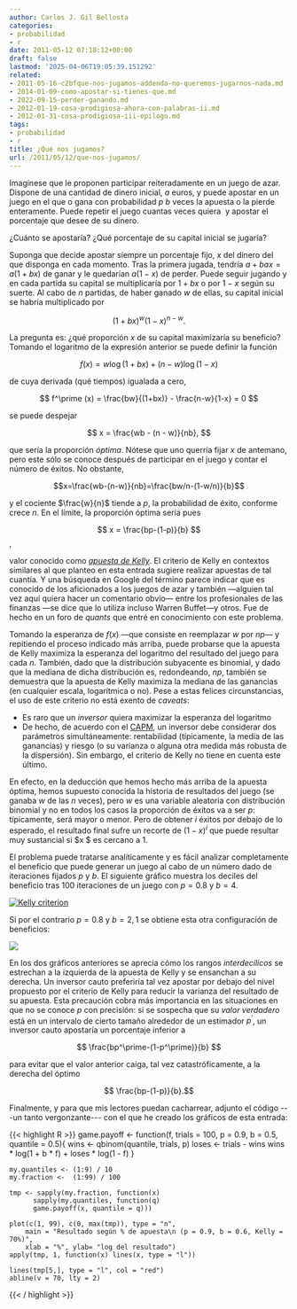 ```yaml
---
author: Carlos J. Gil Bellosta
categories:
- probabilidad
- r
date: 2011-05-12 07:18:12+00:00
draft: false
lastmod: '2025-04-06T19:05:39.151292'
related:
- 2011-05-16-c2bfque-nos-jugamos-addenda-no-queremos-jugarnos-nada.md
- 2014-01-09-como-apostar-si-tienes-que.md
- 2022-09-15-perder-ganando.md
- 2012-01-19-cosa-prodigiosa-ahora-con-palabras-ii.md
- 2012-01-31-cosa-prodigiosa-iii-epilogo.md
tags:
- probabilidad
- r
title: ¿Qué nos jugamos?
url: /2011/05/12/que-nos-jugamos/
---
```


Imagínese que le proponen participar reiteradamente en un juego de azar. Dispone de una cantidad de dinero inicial, $a$ euros, y puede apostar en un juego en el que o gana con probabilidad $p$ $b$ veces la apuesta o la pierde enteramente. Puede repetir el juego cuantas veces quiera  y apostar el porcentaje que desee de su dinero.

¿Cuánto se apostaría? ¿Qué porcentaje de su capital inicial se jugaría?

Suponga que decide apostar siempre un porcentaje fijo, $x$ del dinero del que disponga en cada momento. Tras la primera jugada, tendría $a + b a x = a(1+bx)$ de ganar y le quedarían $a (1-x)$ de perder. Puede seguir jugando y en cada partida su capital se multiplicaría por $1+bx$ o por $1-x$ según su suerte. Al cabo de $n$ partidas, de haber ganado $w$ de ellas, su capital inicial se habría multiplicado por


$$ (1+bx)^w (1-x)^{n-w}. $$


La pregunta es: ¿qué proporción $x$ de su capital maximizaría su beneficio? Tomando el logaritmo de la expresión anterior se puede definir la función


$$ f(x) = w \log(1+bx) + (n-w) \log (1-x) $$


de cuya derivada (qué tiempos) igualada a cero,


$$ f^\prime (x) = \frac{bw}{(1+bx)} - \frac{n-w}{1-x} = 0 $$


se puede despejar


$$ x = \frac{wb - (n - w)}{nb}, $$


que sería la proporción _óptima_. Nótese que uno querría fijar $x$ de antemano, pero este sólo se conoce después de participar en el juego y contar el número de éxitos. No obstante,


$$x=\frac{wb-(n-w)}{nb}=\frac{bw/n-(1-w/n)}{b}$$


y el cociente $\frac{w}{n}$ tiende a $p$, la probabilidad de éxito, conforme crece $n$. En el límite, la proporción óptima sería pues


$$ x = \frac{bp-(1-p)}{b} $$,


valor conocido como _[apuesta de Kelly](http://en.wikipedia.org/wiki/Kelly_criterion)_. El criterio de Kelly en contextos similares al que planteo en esta entrada sugiere realizar apuestas de tal cuantía. Y una búsqueda en Google del término parece indicar que es conocido de los aficionados a los juegos de azar y también —alguien tal vez aquí quiera hacer un comentario obvio— entre los profesionales de las finanzas —se dice que lo utiliza incluso Warren Buffet—y otros. Fue de hecho en un foro de _quants_ que entré en conocimiento con este problema.

Tomando la esperanza de $f(x)$ —que consiste en reemplazar $w$ por $np$— y repitiendo el proceso indicado más arriba, puede probarse que la apuesta de Kelly maximiza la esperanza del logaritmo del resultado del juego para cada $n$. También, dado que la distribución subyacente es binomial, y dado que la mediana de dicha distribución es, redondeando, $np$, también se demuestra que la apuesta de Kelly maximiza la mediana de las ganancias (en cualquier escala, logarítmica o no). Pese a estas felices circunstancias, el uso de este criterio no está exento de _caveats_:



* Es raro que un _inversor_ quiera maximizar la esperanza del logaritmo
* De hecho, de acuerdo con el [CAPM](http://es.wikipedia.org/wiki/Capital_Asset_Pricing_Model), un inversor debe considerar dos parámetros simultáneamente: rentabilidad (típicamente, la media de las ganancias) y riesgo (o su varianza o alguna otra medida más robusta de la dispersión). Sin embargo, el criterio de Kelly no tiene en cuenta este último.

En efecto, en la deducción que hemos hecho más arriba de la apuesta óptima, hemos supuesto conocida la historia de resultados del juego (se ganaba $w$ de las $n$ veces), pero $w$ es una variable aleatoria con distribución binomial y no en todos los casos la proporción de éxitos va a ser $p$: típicamente, será mayor o menor. Pero de obtener $i$ éxitos por debajo de lo esperado, el resultado final sufre un recorte de $(1-x)^i$ que puede resultar muy sustancial si $x $ es cercano a 1.

El problema puede tratarse analíticamente y es fácil analizar completamente el beneficio que puede generar un juego al cabo de un número dado de iteraciones fijados $p$ y $b$. El siguiente gráfico muestra los deciles del beneficio tras 100 iteraciones de un juego con $p=0.8$ y $b=4$.

[![Kelly criterion](/wp-uploads/2011/05/kelly_criterion_0.png#center)
](/wp-uploads/2011/05/kelly_criterion_0.png#center)

Si por el contrario $p=0.8$ y $b=2,1$ se obtiene esta otra configuración de beneficios:

[![](/wp-uploads/2011/05/kelly_criterion_1.png#center)
](/wp-uploads/2011/05/kelly_criterion_1.png#center)

En los dos gráficos anteriores se aprecia cómo los rangos _interdecílicos_ se estrechan a la izquierda de la apuesta de Kelly y se ensanchan a su derecha. Un inversor cauto preferiría tal vez apostar por debajo del nivel propuesto por el criterio de Kelly para reducir la varianza del resultado de su apuesta. Esta precaución cobra más importancia en las situaciones en que no se conoce $p$ con precisión: si se sospecha que su _valor verdadero_ está en un intervalo de cierto tamaño alrededor de un estimador $p^\prime$, un inversor cauto apostaría un porcentaje inferior a


$$ \frac{bp^\prime-(1-p^\prime)}{b} $$


para evitar que el valor anterior caiga, tal vez catastróficamente, a la derecha del óptimo


$$ \frac{bp-(1-p)}{b}.$$



Finalmente, y para que mis lectores puedan cacharrear, adjunto el código ---un tanto vergonzante--- con el que he creado los gráficos de esta entrada:


{{< highlight R >}}
    game.payoff <- function(f, trials = 100, p = 0.9, b = 0.5, quantile = 0.5){
    	wins  <- qbinom(quantile, trials, p)
    	loses <- trials - wins
    	wins * log(1 + b * f) + loses * log(1 - f)
    }

    my.quantiles <- (1:9) / 10
    my.fraction <-  (1:99) / 100

    tmp <- sapply(my.fraction, function(x)
          sapply(my.quantiles, function(q)
          game.payoff(x, quantile = q)))

    plot(c(1, 99), c(0, max(tmp)), type = "n",
        main = "Resultado según % de apuesta\n (p = 0.9, b = 0.6, Kelly = 70%)",
        xlab = "%", ylab= "log del resultado")
    apply(tmp, 1, function(x) lines(x, type = "l"))

    lines(tmp[5,], type = "l", col = "red")
    abline(v = 70, lty = 2)
{{< / highlight >}}